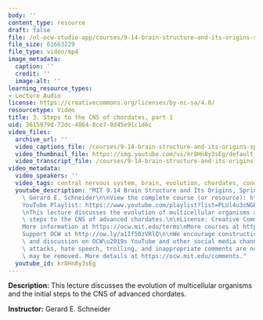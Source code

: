 ```yaml
---
body: ''
content_type: resource
draft: false
file: /ol-ocw-studio-app/courses/9-14-brain-structure-and-its-origins-spring-2014/mit9_14s14_lec03_360p_16_9.mp4
file_size: 61663229
file_type: video/mp4
image_metadata:
  caption: ''
  credit: ''
  image-alt: ''
learning_resource_types:
- Lecture Audio
license: https://creativecommons.org/licenses/by-nc-sa/4.0/
resourcetype: Video
title: 3. Steps to the CNS of chordates, part 1
uid: 3615979d-72dc-4864-8ce7-8d45e91c1d6c
video_files:
  archive_url: ''
  video_captions_file: /courses/9-14-brain-structure-and-its-origins-spring-2014/mit9_14s14_lec03_captions.vtt
  video_thumbnail_file: https://img.youtube.com/vi/kr8Hn8y3sEg/default.jpg
  video_transcript_file: /courses/9-14-brain-structure-and-its-origins-spring-2014/mit9_14s14_lec03_transcript.pdf
video_metadata:
  video_speakers: ''
  video_tags: central nervous system, brain, evolution, chordates, conducting tissues
  youtube_description: "MIT 9.14 Brain Structure and Its Origins, Spring 2014\nInstructor:\
    \ Gerard E. Schneider\n\nView the complete course (or resource): https://ocw.mit.edu/9-14S14\n\
    YouTube Playlist: https://www.youtube.com/playlist?list=PLUl4u3cNGP62ABe0O-0qtaHHxyKQi1ZwR\n\
    \nThis lecture discusses the evolution of multicellular organisms and the initial\
    \ steps to the CNS of advanced chordates.\n\nLicense: Creative Commons BY-NC-SA\n\
    More information at https://ocw.mit.edu/terms\nMore courses at https://ocw.mit.edu\n\
    Support OCW at http://ow.ly/a1If50zVRlQ\n\nWe encourage constructive comments\
    \ and discussion on OCW\u2019s YouTube and other social media channels. Personal\
    \ attacks, hate speech, trolling, and inappropriate comments are not allowed and\
    \ may be removed. More details at https://ocw.mit.edu/comments."
  youtube_id: kr8Hn8y3sEg
---
```

**Description:** This lecture discusses the evolution of multicellular organisms and the initial steps to the CNS of advanced chordates.

**Instructor:** Gerard E. Schneider